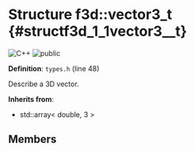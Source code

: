 # Structure f3d::vector3\_t {#structf3d_1_1vector3__t}

![][C++]
![][public]

**Definition**: `types.h` (line 48)



Describe a 3D vector.

**Inherits from**:

* std::array\< double, 3 \>

## Members

[public]: https://img.shields.io/badge/-public-brightgreen (public)
[C++]: https://img.shields.io/badge/language-C%2B%2B-blue (C++)
[const]: https://img.shields.io/badge/-const-lightblue (const)
[protected]: https://img.shields.io/badge/-protected-yellow (protected)
[static]: https://img.shields.io/badge/-static-lightgrey (static)
[private]: https://img.shields.io/badge/-private-red (private)